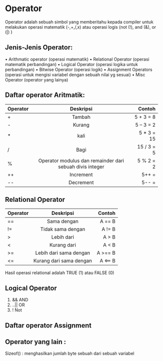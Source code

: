 # Operator
Operator adalah sebuah simbol yang memberitahu kepada compiler untuk melakukan operasi matematik (-,+,/,x) atau operasi logis (not (!), and (&), or (|) )
  
## Jenis-Jenis Operator: 
 
•	Arithmatic operator (operasi matematik)
•	Relational Operator (operasi matematik perbandingan)
•	Logical Operator (operasi logika untuk perbandingan)
•	Bitwise Operator (operasi logik)
•	Assignment Operators (operasi untuk mengisi variabel dengan sebuah nilai yg sesuai)
•	Misc Operator (operator yang lainya)
 
## Daftar operator Aritmatik:

| Operator      | Deskripsi                                                 | Contoh     |
| ------------- |:-------------------------------------------------------:  | ----------:|
| +	            | Tambah	                                                  | 5 + 3 = 8  |
| -	            | Kurang	                                                  | 5 – 3 = 2  |
| *	            | kali	                                                    | 5 * 3 = 15 |
| /	            | Bagi	                                                    | 15 / 3 = 5 |
| %	            | Operator modulus dan remainder dari sebuah divis integer	| 5 % 2 = 2  |
| ++	          | Increment	                                                | 5++ =      |
| --	          | Decrement	                                                | 5-- =      |
 
## Relational Operator

| Operator	| Deskripsi	              | Contoh  |
| --------- | :---------------------: | -------:|
| ==	      | Sama dengan	            | A == B  |
| !=	      | Tidak sama dengan	      | A != B  |
| >	        | Lebih dari	            | A > B   |
| <	        | Kurang dari	            | A < B   |
| >=	      | Lebih dari sama dengan	| A >== B |
| <=	      | Kurang dari sama dengan	| A <== B |

Hasil operasi relational adalah  TRUE (1) atau FALSE (0)
 
 
## Logical Operator 

1. && AND
2. ..|| OR
3. !  Not

## Daftar operator Assignment 
<script src="https://gist.github.com/ilhamtaufiq/a5af5d8d86a71f7a5abd95d980694f7d.js"></script>
## Operator yang lain : 
 
Sizeof()  :   menghasilkan jumlah byte sebuah dari sebuah  variabel
